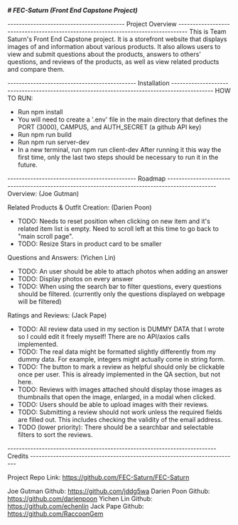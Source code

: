 _____________________________________________# FEC-Saturn (Front End Capstone Project)_____________________________________________

----------------------------------------- Project Overview ---------------------------------------------------------------------------------
This is Team Saturn's Front End Capstone project. It is a storefront website that displays images of and information about various products.
It also allows users to view and submit questions about the products, answers to others' questions, and reviews of the products, as well as
view related products and compare them.

--------------------------------------------- Installation --------------------------------------------------------------------------------------------
HOW TO RUN:
- Run npm install
- You will need to create a '.env' file in the main directory that defines the PORT (3000), CAMPUS, and AUTH_SECRET (a github API key)
- Run npm run build
- Run npm run server-dev
- In a new terminal, run npm run client-dev
After running it this way the first time, only the last two steps should be necessary to run it in the future.

--------------------------------------------- Roadmap -----------------------------------------------------------------------------------------------
Overview: (Joe Gutman)

Related Products & Outfit Creation: (Darien Poon)
- TODO: Needs to reset position when clicking on new item and it's related item list is empty. Need to scroll left at this time to go back to "main scroll page".
- TODO: Resize Stars in product card to be smaller

Questions and Answers: (Yichen Lin)
- TODO: An user should be able to attach photos when adding an answer
- TODO: Display photos on every answer
- TODO: When using the search bar to filter questions, every questions should be filtered. (currently only the questions displayed on webpage will be filtered)

Ratings and Reviews: (Jack Pape)
- TODO: All review data used in my section is DUMMY DATA that I wrote so I could edit it freely myself! There are no API/axios calls implemented.
- TODO: The real data might be formatted slightly differently from my dummy data. For example, integers might actually come in string form.
- TODO: The button to mark a review as helpful should only be clickable once per user. This is already implemented in the QA section, but not here.
- TODO: Reviews with images attached should display those images as thumbnails that open the image, enlarged, in a modal when clicked.
- TODO: Users should be able to upload images with their reviews.
- TODO: Submitting a review should not work unless the required fields are filled out. This includes checking the validity of the email address.
- TODO (lower priority): There should be a searchbar and selectable filters to sort the reviews.


------------------------------------------------------------------------- Credits -------------------------------------------------------------------------

Project Repo Link: https://github.com/FEC-Saturn/FEC-Saturn

Joe Gutman Github: https://github.com/jddg5wa
Darien Poon Github: https://github.com/darienpoon
Yichen Lin Github: https://github.com/echenlin
Jack Pape Github: https://github.com/RaccoonGem


